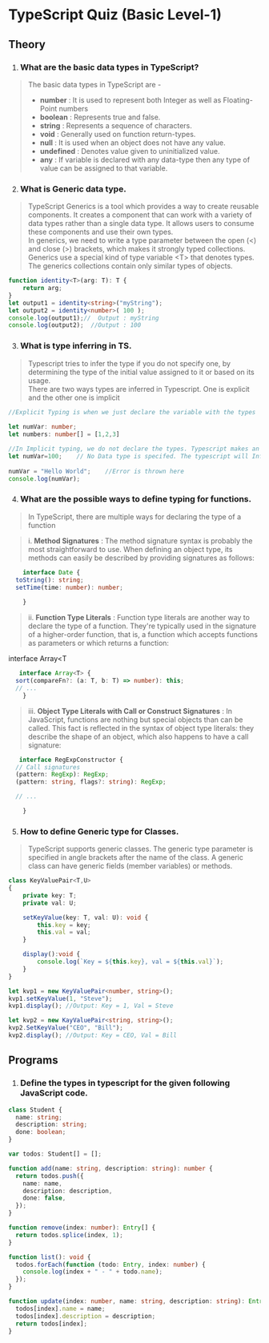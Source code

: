 # TypeScript Quiz (Basic Level-1)

## Theory
1. ### What are the basic data types in TypeScript?
>The basic data types in TypeScript are - 
>* **number** : It is used to represent both Integer as well as Floating-Point numbers
>* **boolean** : Represents true and false.
>* **string** : Represents a sequence of characters.
>* **void** : Generally used on function return-types.
>* **null** : It is used when an object does not have any value.
>* **undefined** : Denotes value given to uninitialized value.
>* **any** : If variable is declared with any data-type then any type of value can be assigned to that variable.

2. ### What is Generic data type.
>TypeScript Generics is a tool which provides a way to create reusable components. It creates a component that can work with a variety of data types rather than a single data type. It allows users to consume these components and use their own types.<br>
In generics, we need to write a type parameter between the open (<) and close (>) brackets, which makes it strongly typed collections. Generics use a special kind of type variable <<T>T> that denotes types. The generics collections contain only similar types of objects.
```ts
function identity<T>(arg: T): T {    
    return arg;    
}    
let output1 = identity<string>("myString");    
let output2 = identity<number>( 100 );  
console.log(output1);//  Output : myString
console.log(output2);  //Output : 100
```
3. ### What is type inferring in TS.
>Typescript tries to infer the type if you do not specify one, by determining the type of the initial value assigned to it or based on its usage.<br>
There are two ways types are inferred in Typescript. One is explicit and the other one is implicit
```ts
//Explicit Typing is when we just declare the variable with the types
 
let numVar: number;
let numbers: number[] = [1,2,3]

//In Implicit typing, we do not declare the types. Typescript makes an attempt to deduce the type from its usage.
let numVar=100;    // No Data type is specifed. The typescript will Infer the variable as number.  
                   
numVar = "Hello World";    //Error is thrown here
console.log(numVar); 
```
 
4. ### What are the possible ways to define typing for functions.
>In TypeScript, there are multiple ways for declaring the type of a function<br>

>i. **Method Signatures** : The method signature syntax is probably the most straightforward to use. When defining an object type, its methods can easily be described by providing signatures as follows:

```ts
    interface Date {
  toString(): string;
  setTime(time: number): number;
  
    }
```
>ii. **Function Type Literals** : Function type literals are another way to declare the type of a function. They're typically used in the signature of a higher-order function, that is, a function which accepts functions as parameters or which returns a function:

interface Array<T

```ts
   interface Array<T> {
  sort(compareFn?: (a: T, b: T) => number): this;
  // ...
    } 
```
>iii. **Object Type Literals with Call or Construct Signatures** : In JavaScript, functions are nothing but special objects than can be called. This fact is reflected in the syntax of object type literals: they describe the shape of an object, which also happens to have a call signature:



```ts
   interface RegExpConstructor {
  // Call signatures
  (pattern: RegExp): RegExp;
  (pattern: string, flags?: string): RegExp;

  // ...

    }
```

5. ### How to define Generic type for Classes.
>TypeScript supports generic classes. The generic type parameter is specified in angle brackets after the name of the class. A generic class can have generic fields (member variables) or methods.
```ts
class KeyValuePair<T,U>
{ 
    private key: T;
    private val: U;

    setKeyValue(key: T, val: U): void { 
        this.key = key;
        this.val = val;
    }

    display():void { 
        console.log(`Key = ${this.key}, val = ${this.val}`);
    }
}

let kvp1 = new KeyValuePair<number, string>();
kvp1.setKeyValue(1, "Steve");
kvp1.display(); //Output: Key = 1, Val = Steve 

let kvp2 = new KayValuePair<string, string>();
kvp2.SetKeyValue("CEO", "Bill"); 
kvp2.display(); //Output: Key = CEO, Val = Bill
```

## Programs
1. ### Define the types in typescript for the given following JavaScript code.
```ts
class Student {
  name: string;
  description: string;
  done: boolean;
}

var todos: Student[] = [];

function add(name: string, description: string): number {
  return todos.push({
    name: name,
    description: description,
    done: false,
  });
}

function remove(index: number): Entry[] {
  return todos.splice(index, 1);
}

function list(): void {
  todos.forEach(function (todo: Entry, index: number) {
    console.log(index + " - " + todo.name);
  });
}

function update(index: number, name: string, description: string): Entry {
  todos[index].name = name;
  todos[index].description = description;
  return todos[index];
}
